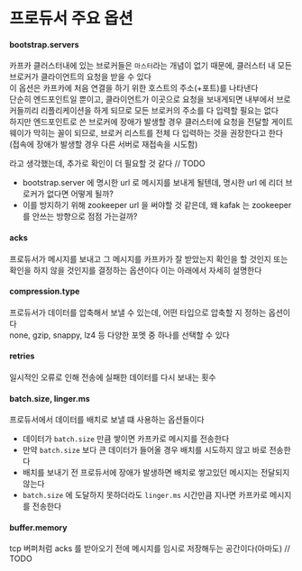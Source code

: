 # 프로듀서 주요 옵션

#### bootstrap.servers
카프카 클러스터내에 있는 브로커들은 `마스터`라는 개념이 없기 때문에, 클러스터 내 모든 브로커가 클라이언트의 요청을 받을 수 있다  
이 옵션은 카프카에 처음 연결을 하기 위한 호스트의 주소(+포트)를 나타낸다  
단순히 엔드포인트일 뿐이고, 클라이언트가 이곳으로 요청을 보내게되면 내부에서 브로커들끼리 리플리케이션을 하게 되므로 모든 브로커의 주소를 다 입력할 필요는 없다  
하지만 엔드포인트로 쓴 브로커에 장애가 발생할 경우 클러스터에 요청을 전달할 게이트웨이가 막히는 꼴이 되므로, 브로커 리스트를 전체 다 입력하는 것을 권장한다고 한다  
(접속에 장애가 발생할 경우 다른 서버로 재접속을 시도함)  

라고 생각했는데, 추가로 확인이 더 필요할 것 같다  // TODO  
- bootstrap.server 에 명시한 url 로 메시지를 보내게 될텐데, 명시한 url 에 리더 브로커가 없다면 어떻게 될까?
- 이를 방지하기 위해 zookeeper url 을 써야할 것 같은데, 왜 kafak 는 zookeeper 를 안쓰는 방향으로 점점 가는걸까?

#### acks
프로듀서가 메시지를 보내고 그 메시지를 카프카가 잘 받았는지 확인을 할 것인지 또는 확인을 하지 않을 것인지를 결정하는 옵션이다
이는 아래에서 자세히 설명한다  

#### compression.type
프로듀서가 데이터를 압축해서 보낼 수 있는데, 어떤 타입으로 압축할 지 정하는 옵션이다  
none, gzip, snappy, lz4 등 다양한 포멧 중 하나를 선택할 수 있다  

#### retries
일시적인 오류로 인해 전송에 실패한 데이터를 다시 보내는 횟수  

#### batch.size, linger.ms
프로듀서에서 데이터를 배치로 보낼 떄 사용하는 옵션들이다  
- 데이터가 `batch.size` 만큼 쌓이면 카프카로 메시지를 전송한다  
- 만약 `batch.size` 보다 큰 데이터가 들어올 경우 배치를 시도하지 않고 바로 전송한다
- 배치를 보내기 전 프로듀서에 장애가 발생하면 배치로 쌓고있던 메시지는 전달되지 않는다
- `batch.size` 에 도달하지 못하더라도 `linger.ms` 시간만큼 지나면 카프카로 메시지를 전송한다

#### buffer.memory
tcp 버퍼처럼 acks 를 받아오기 전에 메시지를 임시로 저장해두는 공간이다(아마도) // TODO